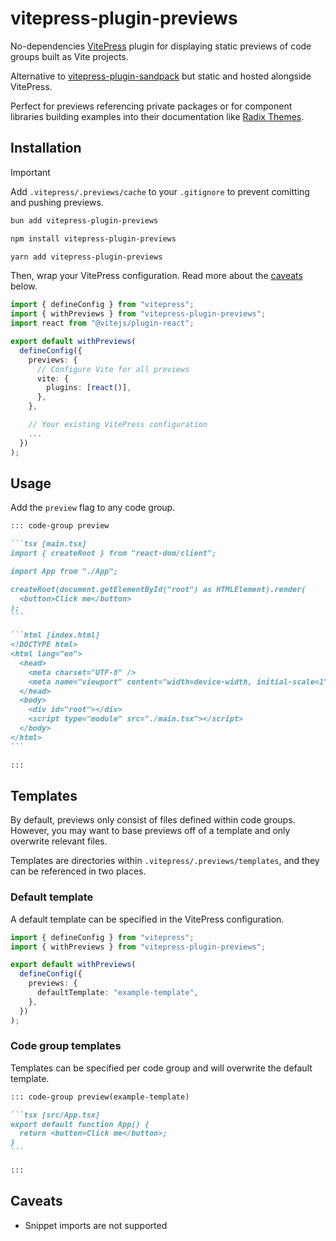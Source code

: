 # vitepress-plugin-previews

No-dependencies [VitePress](https://vitepress.dev/) plugin for displaying static previews of code groups built as Vite projects.

Alternative to [vitepress-plugin-sandpack](https://vitepress-sandbox.js-bridge.com/) but static and hosted alongside VitePress.

Perfect for previews referencing private packages or for component libraries building examples into their documentation like [Radix Themes](https://www.radix-ui.com/themes/docs/overview/getting-started).

## Installation

> [!IMPORTANT]  
> Add `.vitepress/.previews/cache` to your `.gitignore` to prevent comitting and pushing previews.

```bash
bun add vitepress-plugin-previews
```

```bash
npm install vitepress-plugin-previews
```

```bash
yarn add vitepress-plugin-previews
```

Then, wrap your VitePress configuration. Read more about the [caveats](#caveats) below.

```ts [.vitepress/config.ts]
import { defineConfig } from "vitepress";
import { withPreviews } from "vitepress-plugin-previews";
import react from "@vitejs/plugin-react";

export default withPreviews(
  defineConfig({
    previews: {
      // Configure Vite for all previews
      vite: {
        plugins: [react()],
      },
    },

    // Your existing VitePress configuration
    ...
  })
);
```

## Usage

Add the `preview` flag to any code group.

````md
::: code-group preview

```tsx [main.tsx]
import { createRoot } from "react-dom/client";

import App from "./App";

createRoot(document.getElementById("root") as HTMLElement).render(
  <button>Click me</button>
);
```

```html [index.html]
<!DOCTYPE html>
<html lang="en">
  <head>
    <meta charset="UTF-8" />
    <meta name="viewport" content="width=device-width, initial-scale=1" />
  </head>
  <body>
    <div id="root"></div>
    <script type="module" src="./main.tsx"></script>
  </body>
</html>
```

:::
````

## Templates

By default, previews only consist of files defined within code groups. However, you may want to base previews off of a template and only overwrite relevant files.

Templates are directories within `.vitepress/.previews/templates`, and they can be referenced in two places.

### Default template

A default template can be specified in the VitePress configuration.

```ts [.vitepress/config.ts]
import { defineConfig } from "vitepress";
import { withPreviews } from "vitepress-plugin-previews";

export default withPreviews(
  defineConfig({
    previews: {
      defaultTemplate: "example-template",
    },
  })
);
```

### Code group templates

Templates can be specified per code group and will overwrite the default template.

````md
::: code-group preview(example-template)

```tsx [src/App.tsx]
export default function App() {
  return <button>Click me</button>;
}
```

:::
````

## Caveats

- Snippet imports are not supported
